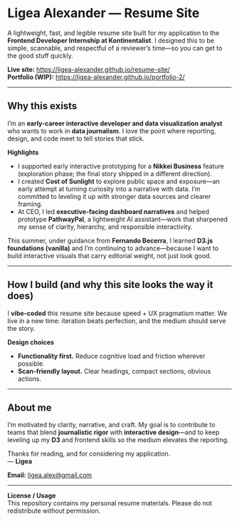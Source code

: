 # Ligea Alexander — Resume Site

A lightweight, fast, and legible resume site built for my application to the **Frontend Developer Internship at Kontinentalist**. I designed this to be simple, scannable, and respectful of a reviewer’s time—so you can get to the good stuff quickly.

**Live site:** https://ligea-alexander.github.io/resume-site/  
**Portfolio (WIP):** https://ligea-alexander.github.io/portfolio-2/

---

## Why this exists

I’m an **early-career interactive developer and data visualization analyst** who wants to work in **data journalism**. I love the point where reporting, design, and code meet to tell stories that stick.

**Highlights**
- I supported early interactive prototyping for a **Nikkei Business** feature (exploration phase; the final story shipped in a different direction).
- I created **Cost of Sunlight** to explore public space and exposure—an early attempt at turning curiosity into a narrative with data. I’m committed to leveling it up with stronger data sources and clearer framing.
- At CEO, I led **executive-facing dashboard narratives** and helped prototype **PathwayPal**, a lightweight AI assistant—work that sharpened my sense of clarity, hierarchy, and responsible interactivity.

This summer, under guidance from **Fernando Becerra**, I learned **D3.js foundations (vanilla)** and I’m continuing to advance—because I want to build interactive visuals that carry editorial weight, not just look good.

---

## How I build (and why this site looks the way it does)

I **vibe-coded** this resume site because speed + UX pragmatism matter. We live in a new time: iteration beats perfection, and the medium should serve the story.

**Design choices**
- **Functionality first.** Reduce cognitive load and friction wherever possible.
- **Scan-friendly layout.** Clear headings, compact sections, obvious actions.

---

## About me

I’m motivated by clarity, narrative, and craft. My goal is to contribute to teams that blend **journalistic rigor** with **interactive design**—and to keep leveling up my **D3** and frontend skills so the medium elevates the reporting.

Thanks for reading, and for considering my application.  
— **Ligea**

**Email:** ligea.alex@gmail.com

---

**License / Usage**  
This repository contains my personal resume materials. Please do not redistribute without permission.
